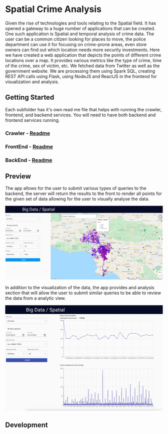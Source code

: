 # Spatial Crime Analysis

Given the rise of technologies and tools relating to the Spatial field. It has opened a gateway to
a   huge   number   of   applications   that   can   be   created.   One   such   application   is   Spatial   and
temporal analysis of crime data. The user can be a common citizen looking for places to move,
the police department can use it for focusing on crime-prone areas, even store owners can find
out which location needs more security investments. Here we have created a web application
that depicts the points of different crime locations over a map. It provides various metrics like
the type of crime, time of the crime, sex of victim, etc. We fetched data from Twitter as well as
the government website. We are processing them using Spark SQL, creating REST API calls
using Flask, using NodeJS and ReactJS in the frontend for visualization and analysis.

## Getting Started

Each subfolder has it's own read me file that helps with running the crawler, frontend, and backend services. You will need to have both backend and frontend services running.

### Crawler - [Readme](./tweepy/README.md)
### FrontEnd - [Readme](./spatial-app/README.md)
### BackEnd - [Readme](./backend/README.md)

## Preview
The app allows for the user to submit various types of queries to the backend, the server will return the results to the front to render all points for the given set of data allowing for the user to visually analyse the data.

![Visualization of the crime reported in a 31 day span](./images/snapShot.png)

In addition to the visualization of the data, the app provides and analysis section that will allow the user to submit similar queries to be able to review the data from a analytic view.

![Analysis of the crime reported in a 31 day span](./images/charts1.png)


## Development
